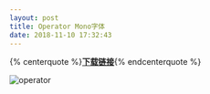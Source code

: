 ```yaml
---
layout: post
title: Operator Mono字体
date: 2018-11-10 17:32:43
---
```


{% centerquote %}**[下载链接](http://public.woolson.cn/font/font_operator.zip)**{% endcenterquote %}

![operator](/images/operator_mono.png)